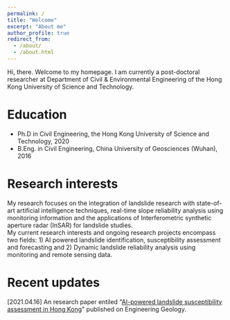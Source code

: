 ```yaml
---
permalink: /
title: "Welcome"
excerpt: "About me"
author_profile: true
redirect_from: 
  - /about/
  - /about.html
---
```

Hi, there. Welcome to my homepage. I am currently a post-doctoral researcher at Department of Civil & Environmental Engineering of the Hong Kong University of Science and Technology.

Education
======
* Ph.D in Civil Engineering, the Hong Kong University of Science and Technology, 2020
* B.Eng. in Civil Engineering, China University of Geosciences (Wuhan), 2016

Research interests
======
My research focuses on the integration of landslide research with state-of-art artificial intelligence techniques, real-time slope reliability analysis using monitoring information and the applications of Interferometric synthetic aperture radar (InSAR) for landslide studies.  
My current research interests and ongoing research projects encompass two fields: 1) AI powered landslide identification, susceptibility assessment and forecasting and 2) Dynamic landslide reliability analysis using monitoring and remote sensing data.

Recent updates
======
[2021.04.16] An research paper entiled "[AI-powered landslide susceptibility assessment in Hong Kong](https://www.sciencedirect.com/science/article/pii/S0013795221001149)" published on Engineering Geology.
